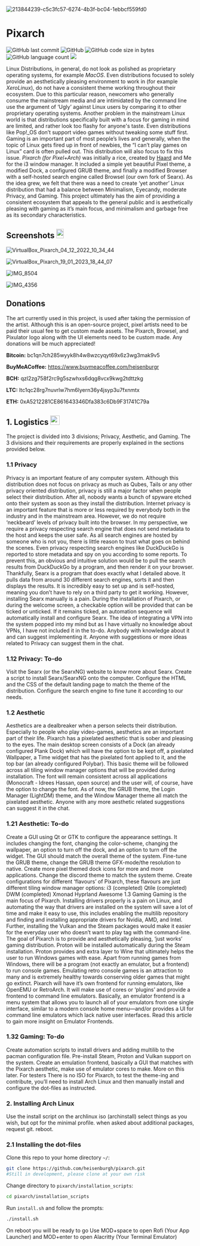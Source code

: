 ![213844239-c5c3fc57-6274-4b3f-bc04-1ebbcf559fd0](https://user-images.githubusercontent.com/116705410/213900555-49337b76-4097-4af6-bd01-ab671c69668d.png)

# Pixarch  

![GitHub last commit](https://img.shields.io/github/last-commit/heisenburgh/pixarch?style=plastic) ![GitHub](https://img.shields.io/github/license/heisenburgh/pixarch?style=plastic) ![GitHub code size in bytes](https://img.shields.io/github/languages/code-size/heisenburgh/pixarch?style=plastic) ![GitHub language count](https://img.shields.io/github/languages/count/heisenburgh/pixarch?color=critical&style=plastic) [![](https://dcbadge.vercel.app/api/server/MQCpbUfa&style=plastic)](https://discord.gg/MQCpbUfa)

Linux Distributions, in general, do not look as polished as proprietary operating systems, for example *MacOS*. Even distributions focused to solely provide an aesthetically pleasing environment to work in (for example *XeroLinux*), do not have a consistent theme working throughout their ecosystem. Due to this particular reason, newcomers who generally consume the mainstream media and are intimidated by the command line use the argument of ‘Ugly’ against Linux users by comparing it to other proprietary operating systems. Another problem in the mainstream Linux world is that distributions specifically built with a focus for gaming in mind are limited, and rather look too flashy for anyone's taste. Even distributions like Pop!_OS don’t support video games without tweaking some stuff first. Gaming is an important part of most people’s lives and generally, when the topic of Linux gets fired up in front of newbies, the “I can’t play games on Linux” card is often pulled out. This distribution will also focus to fix this issue. *Pixarch (for Pixel+Arch)* was initially a rice, created by [Haard](https://github.com/haardispro) and Me for the i3 window manager. It included a simple yet beautiful Pixel theme, a modified Dock, a configured GRUB theme, and finally a modified Browser with a self-hosted search engine called Browsel (our own fork of Searx). As the idea grew, we felt that there was a need to create ‘yet another’ Linux distribution that had a balance between Minimalism, Eyecandy, moderate Privacy, and Gaming. This project ultimately has the aim of providing a consistent ecosystem that appeals to the general public and is aesthetically pleasing with gaming as it’s main focus, and minimalism and garbage free as its secondary characteristics.

## Screenshots <img src="https://media0.giphy.com/media/l3V0s5MV1kudEMP9C/giphy.gif?cid=82a1493bfq18fjawj4h3z9idqpfnn5brezcp05ffmdpkw0vf&rid=giphy.gif" width="20" height="25"/>
![VirtualBox_Pixarch_04_12_2022_10_34_44](https://user-images.githubusercontent.com/62053026/210720807-0465050e-2fe8-4718-96e6-be167cdebdf7.jpg)

![VirtualBox_Pixarch_19_01_2023_18_44_07](https://user-images.githubusercontent.com/62053026/213844526-177609e6-e6a1-4132-bd5a-39994d628187.png)

![IMG_8504](https://user-images.githubusercontent.com/62053026/210720860-ff41bd60-256d-419f-9e3d-4bd59deed608.jpg)

![IMG_4356](https://user-images.githubusercontent.com/62053026/210720877-359421ff-2276-429f-bc58-ec98a4e26a84.jpg)

## Donations
The art currently used in this project, is used after taking the permission of the artist. Although this is an open-source project, pixel artists need to be paid their usual fee to get custom made assets. The Pixarch, Browsel, and Pixulator logo along with the UI elements need to be custom made. Any donations will be much appreciated!

**Bitcoin:**
bc1qn7ch285wyyk8h4w8wzcyqyt69x6z3wg3mak9v5

**BuyMeACoffee:**
https://www.buymeacoffee.com/heisenburgr

**BCH:**
qzl2zg758f2rc9g5szwhxs6dqg8vcx9kwg2tdttzkg

**LTC:**
ltc1qc28rg7nuvrlw7hm6lyern36y4jsyp3u7fxnmtx

**ETH:**
0xA5212281CE861643346Dfa383c6Db9F31741C79a

## 1. Logistics <img src="https://media2.giphy.com/media/Gm8w0lMcTY0a4/giphy.gif?cid=82a1493bolqqorahnuv9y1fpi6ryo4hdzjw5dtt6mjdi92uv&rid=giphy.gif" height="25" width="25"/>

The project is divided into 3 divisions; Privacy, Aesthetic, and Gaming. The 3 divisions and their requirements are properly explained in the sections provided below.

### 1.1 Privacy

Privacy is an important feature of any computer system. Although this distribution does not focus on privacy as much as Qubes, Tails or any other privacy oriented distribution, privacy is still a major factor when people select their distribution. After all, nobody wants a bunch of spyware etched onto their system as soon as they install the distribution. Internet privacy is an important feature that is more or less required by everybody both in the industry and in the mainstream area. However, we do not require ‘neckbeard’ levels of privacy built into the browser. In my perspective, we require a privacy respecting search engine that does not send metadata to the host and keeps the user safe. As all search engines are hosted by someone who is not you, there is little reason to trust what goes on behind the scenes. Even privacy respecting search engines like DuckDuckGo is reported to store metadata and spy on you according to some reports. To prevent this, an obvious and intuitive solution would be to pull the search results from DuckDuckGo by a program, and then render it on your browser. Thankfully, Searx is a program that does exactly what I detailed above. It pulls data from around 30 different search engines, sorts it and then displays the results. It is incredibly easy to set up and is self-hosted, meaning you don’t have to rely on a third party to get it working. However, installing Searx manually is a pain. During the installation of Pixarch, or during the welcome screen, a checkable option will be provided that can be ticked or unticked. If it remains ticked, an automation sequence will automatically install and configure Searx. The idea of integrating a VPN into the system popped into my mind but as I have virtually no knowledge about VPNs, I have not included it in the to-do. Anybody with knowledge about it and can suggest implementing it. Anyone with suggestions or more ideas related to Privacy can suggest them in the chat.

### 1.12 Privacy: To-do

Visit the Searx (or the SearxNG) website to know more about Searx. Create a script to install Searx/SearxNG onto the computer. Configure the HTML and the CSS of the default landing page to match the theme of the distribution. Configure the search engine to fine tune it according to our needs.

### 1.2 Aesthetic

Aesthetics are a dealbreaker when a person selects their distribution. Especially to people who play video-games, aesthetics are an important part of their life. Pixarch has a pixelated aesthetic that is sober and pleasing to the eyes. The main desktop screen consists of a Dock (an already configured Plank Dock) which will have the option to be kept off, a pixelated Wallpaper, a Time widget that has the pixelated font applied to it, and the top bar (an already configured Polybar). This basic theme will be followed across all tiling window manager options that will be provided during installation. The font will remain consistent across all applications (Monocraft - Idrees Hassan, open source) and the user will, of course, have the option to change the font. As of now, the GRUB theme, the Login Manager (LightDM) theme, and the Window Manager theme all match the pixelated aesthetic. Anyone with any more aesthetic related suggestions can suggest it in the chat.

### 1.21 Aesthetic: To-do

Create a GUI using Qt or GTK to configure the appearance settings. It includes changing the font, changing the color-scheme, changing the wallpaper, an option to turn off the dock, and an option to turn off the widget. The GUI should match the overall theme of the system. Fine-tune the GRUB theme, change the GRUB theme GFX-mode/the resolution to native. Create more pixel themed dock icons for more and more applications. Change the discord theme to match the system theme. Create configurations for different ‘flavours’ of Pixarch, these flavours are just different tiling window manager options: i3 (completed) Qtile (completed) DWM (completed) Xmonad Hyprland Awesome
1.3 Gaming
Gaming is the main focus of Pixarch. Installing drivers properly is a pain on Linux, and automating the way that drivers are installed on the system will save a lot of time and make it easy to use, this includes enabling the multilib repository and finding and installing appropriate drivers for Nvidia, AMD, and Intel. Further, installing the Vulkan and the Steam packages would make it easier for the everyday user who doesn’t want to play tag with the command-line. The goal of Pixarch is to provide and aesthetically pleasing, ‘just works’ gaming distribution. Proton will be installed automatically during the Steam installation. Proton provides and extra layer to Wine that ultimately helps the user to run Windows games with ease. Apart from running games from Windows, there will be a program (not exactly an emulator, but a frontend) to run console games. Emulating retro console games is an attraction to many and is extremely healthy towards conserving older games that might go extinct. Pixarch will have it’s own frontend for running emulators, like OpenEMU or RetroArch. It will make use of cores or ‘plugins’ and provide a frontend to command line emulators. Basically, an emulator frontend is a menu system that allows you to launch all of your emulators from one single interface, similar to a modern console home menu—and/or provides a UI for command line emulators which lack native user interfaces. Read this article to gain more insight on Emulator Frontends.

### 1.32 Gaming: To-do

Create automation scripts to install drivers and adding multilib to the pacman configuration file. Pre-install Steam, Proton and Vulkan support on the system. Create an emulation frontend, basically a GUI that matches with the Pixarch aesthetic, make use of emulator cores to make. More on this later.
For testers
There is no ISO for Pixarch, to test the theme-ing and contribute, you’ll need to install Arch Linux and then manually install and configure the dot-files as instructed.

### 2. Installing Arch Linux

Use the install script on the archlinux iso (archinstall) select things as you wish, but opt for the minimal profile.
when asked about additional packages, request git.
reboot.

### 2.1 Installing the dot-files
Clone this repo to your home directory ```~/```:
```bash
git clone https://github.com/heisenburgh/pixarch.git
#Still in development, please clone at your own risk
```
Change directory to ```pixarch/installation_scripts```:
```bash
cd pixarch/installation_scripts
```
Run ```install.sh``` and follow the prompts:
```bash
./install.sh
```
On reboot you will be ready to go 
Use MOD+space to open Rofi (Your App Launcher) and MOD+enter to open Alacritty (Your Terminal Emulator)
